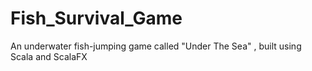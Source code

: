 # Fish_Survival_Game
An underwater fish-jumping game called "Under The Sea" , built using Scala and ScalaFX
